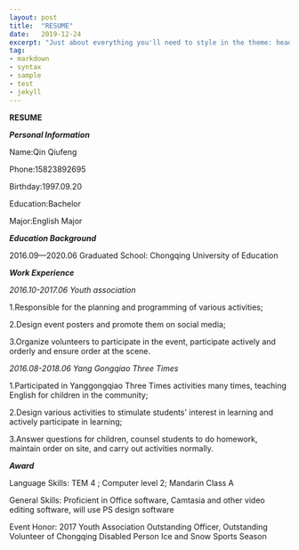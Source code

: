 ```yaml
---
layout: post
title:  "RESUME"
date:   2019-12-24
excerpt: "Just about everything you'll need to style in the theme: headings, paragraphs, blockquotes, tables, code blocks, and more."
tag:
- markdown
- syntax
- sample
- test
- jekyll
---
```


**RESUME**

***Personal Information***

Name:Qin Qiufeng

Phone:15823892695

Birthday:1997.09.20

Education:Bachelor

Major:English Major



***Education Background***

2016.09—2020.06        Graduated School: Chongqing University of Education



***Work Experience***

*2016.10-2017.06  Youth association*

1.Responsible for the planning and programming of various activities;

2.Design event posters and promote them on social media;

3.Organize volunteers to participate in the event, participate actively and orderly and ensure order at the scene.



*2016.08-2018.06   Yang Gongqiao Three Times*

1.Participated in Yanggongqiao Three Times activities many times, teaching English for children in the community;

2.Design various activities to stimulate students' interest in learning and actively participate in learning;

3.Answer questions for children, counsel students to do homework, maintain order on site, and carry out activities normally.



***Award***

Language Skills: TEM 4 ; Computer level 2; Mandarin Class A

General Skills: Proficient in Office software, Camtasia and other video editing software, will use PS design software

Event Honor: 2017 Youth Association Outstanding Officer, Outstanding Volunteer of Chongqing Disabled Person Ice and Snow Sports Season